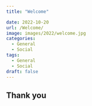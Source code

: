 ```yaml
---
title: "Welcome"

date: 2022-10-20
url: /Welcome/
image: images/2022/welcome.jpg
categories:
  - General
  - Social
tags:
  - General
  - Social
draft: false
---
```

<!--more-->

## Thank you

